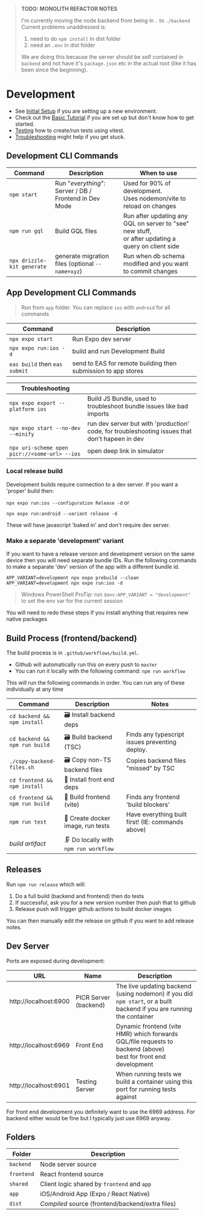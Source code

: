 > __TODO: MONOLITH REFACTOR NOTES__
> 
> I'm currently moving the node backend from being in `.` to `./backend`
> Current problems unaddressed is: 
> 1. need to do `npm install` in dist folder
> 2. need an `.env` in dist folder
> 
> We are doing this because the server should be self contained in `backend` and not have it's `package.json` etc in 
> the actual root (like it has been since the beginning). 

# Development

- See [Initial Setup](initial-setup.md) if you are setting up a new environment. 
- Check out the [Basic Tutorial](basic-tutorial.md) if you are set up but don't know how to get started.
- [Testing](testing.md) how to create/run tests using vitest.
- [Troubleshooting](troubleshooting.md) might help if you get stuck.

## Development CLI Commands
| Command                    | Description                                            | When to use                                                                                             |
|----------------------------|--------------------------------------------------------|---------------------------------------------------------------------------------------------------------|
| `npm start`                | Run "_everything_": Server / DB / Frontend in Dev Mode | Used for 90% of development. <br />  Uses nodemon/vite to reload on changes                             |
| `npm run gql`              | Build GQL files                                        | Run after updating any GQL on server to "see" new stuff, <br />or after updating a query on client side |
| `npx drizzle-kit generate` | generate migration files (optional `--name=xyz`)       | Run when db schema modified and you want to commit changes                                              |


## App Development CLI Commands

> Run from `app` folder. You can replace `ios` with `android` for all commands 

| Command                                       | Description                                                                                    |
|-----------------------------------------------|------------------------------------------------------------------------------------------------|
| `npx expo start`                              | Run Expo dev server                                                                            |
| `npx expo run:ios -d`                         | build and run Development Build                                                                |
| `eas build` then `eas submit`                 | send to EAS for remote building then submission to app stores                                  |

| Troubleshooting                               |                                                                                                |
|-----------------------------------------------|------------------------------------------------------------------------------------------------|
| `npx expo export --platform ios`              | Build JS Bundle, used to troubleshoot bundle issues like bad imports                           |
| `npx expo start --no-dev --minify`            | run dev server but with 'production' code, for troubleshooting issues that don't hapeen in dev |
| `npx uri-scheme open picr://<some-url> --ios` | open deep link in simulator                                                                    |

### Local release build
Development builds require connection to a dev server. If you want a 'proper' build then:

`npx expo run:ios --configuration Release -d` or

`npx expo run:android --variant release -d`

These will have javascript 'baked in' and don't require dev server.

### Make a separate 'development' variant
If you want to have a release version and development version on the same device then you will need separate bundle IDs. 
Run the following commands to make a separate 'dev' version of the app with a different bundle id. 
```shell
APP_VARIANT=development npx expo prebuild --clean
APP_VARIANT=development npx expo run:ios -d
```
> Windows PowerShell ProTip: run `$env:APP_VARIANT = "development"` to set the env var for the current session

You will need to redo these steps if you install anything that requires new native packages

## Build Process (frontend/backend)

The build process is in `.github/workflows/build.yml`. 
 - Github will automatically run this on every push to `master`
 - You can run it locally with the following command: `npm run workflow`

This will run the following commands in order. You can run any of these individually at any time


| Command                        | Description                            | Notes                                             |
|--------------------------------|----------------------------------------|---------------------------------------------------|
| `cd backend && npm install`    | 🗃️ Install backend deps               |                                                   |
| `cd backend && npm run build`  | 🗃️ Build backend (TSC)                | Finds any typescript issues preventing deploy.    |
| `./copy-backend-files.sh`      | 🗃️ Copy non-TS backend files          | Copies backend files "missed" by TSC              |
| `cd frontend && npm install`   | 💄 Install front end deps              |                                                   |
| `cd frontend && npm run build` | 💄 Build frontend (vite)               | Finds any frontend 'build blockers'               |
| `npm run test`                 | 🧪 Create docker image, run tests      | Have everything built first! (IE: commands above) |
| _build artifact_               | 🗜️ Do locally with `npm run workflow` |                                                   |

## Releases

Run `npm run release` which will:
1. Do a full build (backend and frontend) then do tests
2. If successful, ask you for a new version number then push that to github
3. Release push will trigger github actions to build docker images

You can then manually edit the release on github if you want to add release notes. 

## Dev Server
Ports are exposed during development:

| URL                   | Name                  | Description                                                                                                           |
|-----------------------|-----------------------|-----------------------------------------------------------------------------------------------------------------------|
| http://localhost:6900 | PICR Server (backend) | The live updating backend (using nodemon) if you did `npm start`, or a built backend if you are running the container |
| http://localhost:6969 | Front End             | Dynamic frontend (vite HMR) which forwards GQL/file requests to backend (above)<br/>best for front end development    |
| http://localhost:6901 | Testing Server        | When running tests we build a container using this port for running tests against                                     |

For front end development you definitely want to use the 6969 address. For backend either would be fine but I typically just use 6969 anyway.

## Folders
| Folder     | Description                                      |
|------------|--------------------------------------------------|
| `backend`  | Node server source                               |
| `frontend` | React frontend source                            |
| `shared`   | Client logic shared by `frontend` and `app`      |
| `app`      | iOS/Android App (Expo / React Native)            |
| `dist`     | *Compiled* source (frontend/backend/extra files) |
